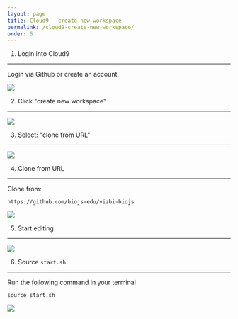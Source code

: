 ```yaml
---
layout: page
title: Cloud9 - create new workspace
permalink: /cloud9-create-new-workspace/
order: 5
---
```


<style>
.post-content img{
	max-width: 100%;
}
.post-content pre {
	border: none;
	overflow: hidden;
}
</style>


1) Login into Cloud9
--------------------

Login via Github or create an account.

<img src="{{ site.baseurl}}/screenies/cloud9_github.jpg" />

2) Click "create new workspace" 
-------------------------------

<img src="{{ site.baseurl}}/screenies/cloud9_1.jpg" />

3) Select: "clone from URL"
-----------------

<img src="{{ site.baseurl}}/screenies/cloud9_2_create_a_new.jpg" />

4) Clone from URL
-----------------

Clone from:

```
https://github.com/biojs-edu/vizbi-biojs
```

<img src="{{ site.baseurl}}/screenies/cloud9_3_select_project.jpg" />

5) Start editing
-----------------

<img src="{{ site.baseurl}}/screenies/cloud9_5_start_editing.jpg" />

6) Source `start.sh`
-----------------

Run the following command in your terminal 

```
source start.sh
```

<img src="{{ site.baseurl}}/screenies/cloud9_6_start.jpg" />
